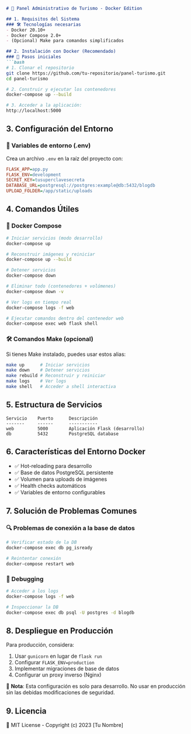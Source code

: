 ```markdown
# 🚀 Panel Administrativo de Turismo - Docker Edition

## 1. Requisitos del Sistema
### 🛠️ Tecnologías necesarias
- Docker 20.10+
- Docker Compose 2.0+
- (Opcional) Make para comandos simplificados

## 2. Instalación con Docker (Recomendado)
### 🐳 Pasos iniciales
```bash
# 1. Clonar el repositorio
git clone https://github.com/tu-repositorio/panel-turismo.git
cd panel-turismo

# 2. Construir y ejecutar los contenedores
docker-compose up --build

# 3. Acceder a la aplicación:
http://localhost:5000
```

## 3. Configuración del Entorno
### 🔧 Variables de entorno (.env)
Crea un archivo `.env` en la raíz del proyecto con:
```ini
FLASK_APP=app.py
FLASK_ENV=development
SECRET_KEY=tusuperclavesecreta
DATABASE_URL=postgresql://postgres:example@db:5432/blogdb
UPLOAD_FOLDER=/app/static/uploads
```

## 4. Comandos Útiles
### 🐋 Docker Compose
```bash
# Iniciar servicios (modo desarrollo)
docker-compose up

# Reconstruir imágenes y reiniciar
docker-compose up --build

# Detener servicios
docker-compose down

# Eliminar todo (contenedores + volúmenes)
docker-compose down -v

# Ver logs en tiempo real
docker-compose logs -f web

# Ejecutar comandos dentro del contenedor web
docker-compose exec web flask shell
```

### 🛠️ Comandos Make (opcional)
Si tienes Make instalado, puedes usar estos alias:

```bash
make up      # Iniciar servicios
make down    # Detener servicios
make rebuild # Reconstruir y reiniciar
make logs    # Ver logs
make shell   # Acceder a shell interactiva
```

## 5. Estructura de Servicios
```
Servicio    Puerto      Descripción
-------     ------      -----------
web         5000        Aplicación Flask (desarrollo)
db          5432        PostgreSQL database
```

## 6. Características del Entorno Docker
- ✅ Hot-reloading para desarrollo
- ✅ Base de datos PostgreSQL persistente
- ✅ Volumen para uploads de imágenes
- ✅ Health checks automáticos
- ✅ Variables de entorno configurables

## 7. Solución de Problemas Comunes
### 🔍 Problemas de conexión a la base de datos
```bash
# Verificar estado de la DB
docker-compose exec db pg_isready

# Reintentar conexión
docker-compose restart web
```

### 🐛 Debugging
```bash
# Acceder a los logs
docker-compose logs -f web

# Inspeccionar la DB
docker-compose exec db psql -U postgres -d blogdb
```

## 8. Despliegue en Producción
Para producción, considera:
1. Usar `gunicorn` en lugar de `flask run`
2. Configurar `FLASK_ENV=production`
3. Implementar migraciones de base de datos
4. Configurar un proxy inverso (Nginx)

📌 **Nota**: Esta configuración es solo para desarrollo. No usar en producción sin las debidas modificaciones de seguridad.

## 9. Licencia
📄 MIT License - Copyright (c) 2023 [Tu Nombre]
```

